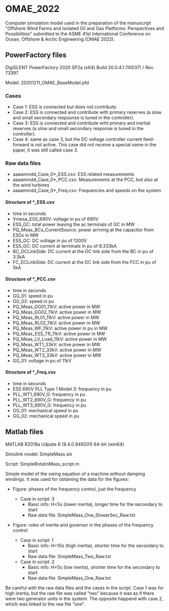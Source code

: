 # OMAE_2022
Computer simulation model used in the preparation of the manuscript "Offshore Wind Farms and Isolated Oil and Gas Platforms: Perspectives and Possibilities" submitted to the ASME 41st International Conference on Ocean, Offshore & Arctic Engineering (OMAE 2022).

## PowerFactory files
DIgSILENT PowerFactory 2020 SP2a (x64) Build 20.0.4.1 (10037) / Rev. 73397

Model: 20201211_OMAE_BaseModel.pfd

### Cases
  - Case 1: ESS is connected but does not contribute.
  - Case 2: ESS is connected and contribute with primary reserves (a slow and small secondary resposnse is tuned in the controller).
  - Case 3: ESS is connected and contribute wiht primary and inertial reserves (a slow and small secondary response is tuned in the controller).
  - Case 4: same as case 3, but the DC voltage controller current feed-forward is not active. This case did not receive a special name in the paper, it was still called case 3.

### Raw data files
  - aaaammdd_Case_0\*_ESS.csv: ESS related measurements
  - aaaammdd_Case_0\*_PCC.csv: Measurements at the PCC, but also at the wind turbines
  - aaaammdd_Case_0\*_Freq.csv: Frequencies and speeds on the system

#### Structure of \*_ESS.csv
  - time in seconds
  - Vmesa_ESS_690V: voltage in pu of 690V
  - ESS_GC: total power leaving the ac terminals of GC in MW
  - PQ_Meas_BCs_CurrentSource: power arriving at the capacitor from ESDs in MW 
  - ESS_GC: DC voltage in pu of 1200V 
  - ESS_GC: DC current at terminals in pu of 8.333kA
  - BC_DCLinkSide: DC current at the DC link side from the BC in pu of 3.5kA
  - FC_DCLinkSide: DC current at the DC link side from the FCC  in pu of 5kA

#### Structure of \*_PCC.csv
  - time in seconds
  - GG_01: speed in pu
  - GG_02: speed in pu
  - PQ_Meas_GG01_11kV: active power in MW
  - PQ_Meas_GG02_11kV: active power in MW
  - PQ_Meas_RL01_11kV: active power in MW 
  - PQ_Meas_RL02_11kV: active power in MW 
  - PQ_Meas_WF_11kV: active power in pu in MW  
  - PQ_Meas_ESS_TR_11kV: active power in MW  
  - PQ_Meas_LV_Load_11kV: active power in MW  
  - PQ_Meas_WT1_33kV: active power in MW  
  - PQ_Meas_WT2_33kV: active power in MW  
  - PQ_Meas_WT3_33kV: active power in MW  
  - GG_01: voltage in pu of 11kV

#### Structure of \*_Freq.csv
  - time in seconds
  - ESS 690V PLL Type 1 Model 3: frequency in pu
  - PLL_WT1_690V_G: frequency in pu
  - PLL_WT2_690V_G: frequency in pu
  - PLL_WT3_690V_G: frequency in pu
  - GG_01: mechanical speed in pu
  - GG_02: mechanical speed in pu

## Matlab files
MATLAB R2018a Udpate 6 (9.4.0.949201) 64-bit (win64)

Simulink model: SimpleMass.slx

Script: SimpleRotatinMass_script.m

Simple model of the swing equation of a machine without damping windings. 
It was used for obtaining the data for the figures:

  - Figure: phases of the frequency control, just the frequency
    - Case in script: 3
      - Basic info: H=5s (lower inertia), longer time for the secondary to start
      - Raw data file: SimpleMass_One_SlowerSec_Raw.txt
    
  - Figure: roles of inertia and governor in the phases of the frequency control
    - Case in script: 1
      - Basic info: H=10s (high inertia), shorter time for the secondary to start
      - Raw data file: SimpleMass_Two_Raw.txt
    - Case in script: 2
      - Basic info: H=5s (low inertia), shorter time for the secondary to start
      - Raw data file: SimpleMass_One_Raw.txt

Be careful with the raw data files and the cases in the script. Case 1 was for high inertia, but the raw file was called "two" because it was as if there were two generator units in the system. The opposite happend with case 2, which was linked to the raw file "one". 
